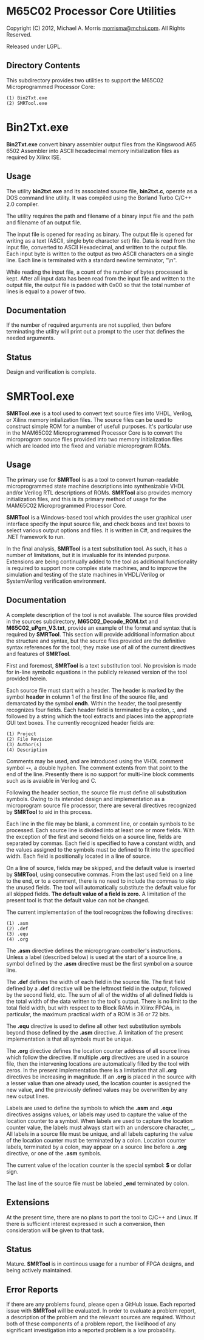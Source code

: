M65C02 Processor Core Utilities
===============================

Copyright (C) 2012, Michael A. Morris <morrisma@mchsi.com>.
All Rights Reserved.

Released under LGPL.

Directory Contents
------------------

This subdirectory provides two utilities to support the M65C02 Microprogrammed
Processor Core:

    (1) Bin2Txt.exe
    (2) SMRTool.exe
    
Bin2Txt.exe
===========

**Bin2Txt.exe** convert binary assembler output files from the Kingswood A65 6502 Assembler
into ASCII hexadecimal memory initialization files as required by Xilinx ISE. 

Usage
-----

The utility **bin2txt.exe** and its associated source file, **bin2txt.c**, operate as a
DOS command line utility. It was compiled using the Borland Turbo C/C++ 2.0 compiler.

The utility requires the path and filename of a binary input file and
the path and filename of an output file.

The input file is opened for reading as binary. The output file is opened for writing
as a text (ASCII, single byte character set) file. Data is read from the input file,
converted to ASCII Hexadecimal, and written to the output file. Each input byte
is written to the output as two ASCII characters on a single line. Each line is
terminated with a standard newline terminator, "\n".

While reading the input file, a count of the number of bytes processed is kept.
After all input data has been read from the input file and written to the output
file, the output file is padded with 0x00 so that the total number of lines is
equal to a power of two.

Documentation
-------------

If the number of required arguments are not supplied, then before terminating the
utility will print out a prompt to the user that defines the needed arguments.

Status
------

Design and verification is complete.

SMRTool.exe
===========

**SMRTool.exe** is a tool used to convert text source files into VHDL, Verilog,
or Xilinx memory intialization files. The source files can be used to construct
simple ROM for a number of usefull purposes. It's particular use in the MAM65C02
Microprogrammed Processor Core is to convert the microprogram source files provided
into two memory initialization files which are loaded into the fixed and variable
microprogram ROMs.

Usage
-----

The primary use for **SMRTool** is as a tool to convert human-readable microprogrammed
state machine descriptions into synthesizable VHDL and/or Verilog RTL descriptions
of ROMs. **SMRTool** also provides memory initialization files, and this is
its primary method of usage for the MAM65C02 Microprogrammed Processor Core.

**SMRTool** is a Windows-based tool which provides the user graphical user interface
specify the input source file, and check boxes and text boxes to select various
output options and files. It is written in C#, and requires the .NET framework to
run. 

In the final analysis, **SMRTool** is a text substitution tool. As such, it has
a number of limitations, but it is invaluable for its intended purpose. Extensions
are being continually added to the tool as additional functionality is required
to support more complex state machines, and to improve the simulation and testing
of the state machines in VHDL/Verilog or SystemVerilog verification environment.

Documentation
-------------

A complete description of the tool is not available. The source files provided in
the sources subdirectory, **M65C02_Decode_ROM.txt** and **M65C02_uPgm_V3.txt**, provide
an example of the format and syntax that is required by **SMRTool**. This section
will provide additional information about the structure and syntax, but the source
files provided are the definitive syntax references for the tool; they make use 
of all of the current directives and features of **SMRTool**.

First and foremost, **SMRTool** is a text substitution tool. No provision is
made for in-line symbolic equations in the publicly released version of the tool
provided herein.

Each source file must start with a header. The header is marked by the symbol
**header** in column 1 of the first line of the source file, and demarcated by
the symbol **endh**. Within the header, the tool presently recognizes four fields.
Each header field is terminated by a colon, **:**, and followed by a string
which the tool extracts and places into the appropriate GUI text boxes. The currently
recognized header fields are:

    (1) Project
    (2) File Revision
    (3) Author(s)
    (4) Description

Comments may be used, and are introduced using the VHDL comment symbol **--**,
a double hyphen. The comment extents from that point to the end of the line. Presently
there is no support for multi-line block comments such as is avaiable in Verilog
and C.

Following the header section, the source file must define all substitution symbols.
Owing to its intended design and implementation as a microprogram source file processor,
there are several directives recognized by **SMRTool** to aid in this process. 

Each line in the file may be blank, a comment line, or contain symbols to be processed.
Each source line is divided into at least one or more fields.  With the exception
of the first and second fields on a source line, fields are separated by commas. 
Each field is specified to have a constant width, and the values assigned to
the symbols must be defined to fit into the specified width. Each field is
positionally located in a line of source.

On a line of source, fields may be skipped, and the default value is inserted by
**SMRTool**, using consecutive commas. From the last used field on a line to the
end, or to a comment, there is no need to include the commas to skip the unused
fields. The tool will automatically substitute the default value for all skipped
fields. **The default value of a field is zero.** A limitation of the present tool is
that the default value can not be changed.

The current implementation of the tool recognizes the following directives:

    (1) .asm
    (2) .def
    (3) .equ
    (4) .org


The **.asm** directive defines the microprogram controller's instructions.
Unless a label (described below) is used at the start of a source line, a symbol
defined by the **.asm** directive must be the first symbol on a source line.

The **.def** defines the width of each field in the source file. The first
field defined by a **.def** directive will be the leftmost field in the output,
followed by the second field, etc. The sum of all of the widths of all defined fields
is the total width of the data written to the tool's output. There is no limit to
the total field width, but with respect to to Block RAMs in Xilinx FPGAs, in particular,
the maximum practical width of a ROM is 36 or 72 bits.

The **.equ** directive is used to define all other text substitution symbols
beyond those defined by the **.asm** directive. A limitation of the present
implementation is that all symbols must be unique. 

The **.org** directive defines the location counter address of all source lines
which follow the directive. If multiple **.org** directives are used in a source
file, then the intervening locations are automatically filled by the tool with zeros.
In the present implementation there is a limitation that all **.org** directives
be increasing in magnitude. If an **.org** is placed in the source with a lesser
value than one already used, the location counter is assigned the new value, and
the previously defined values may be overwritten by any new output lines.

Labels are used to define the symbols to which the **.asm** and **.equ**
directives assigns values, or labels may used to capture the value of the location
counter to a symbol. When labels are used to capture the location counter value,
the labels must always start with an underscore character, **_**. All labels in a
source file must be unique, and all labels capturing the value of the location counter
must be terminated by a colon. Location counter labels, terminated by a colon, may
appear on a source line before a **.org** directive, or one of the **.asm**
symbols.

The current value of the location counter is the special symbol: **$** or dollar
sign.

The last line of the source file must be labeled **_end** terminated by colon.

Extensions
----------

At the present time, there are no plans to port the tool to C/C++ and Linux.
If there is sufficient interest expressed in such a conversion, then consideration
will be given to that task.

Status
------

Mature. **SMRTool** is in continous usage for a number of FPGA designs, and being
actively maintained.

Error Reports
-------------

If there are any problems found, please open a GitHub issue. Each reported
issue with **SMRTool** will be evaluated. In order to evaluate a problem report,
a description of the problem and the relevant sources are required. Without both
of these components of a problem report, the likelihood of any significant investigation
into a reported problem is a low probability.
